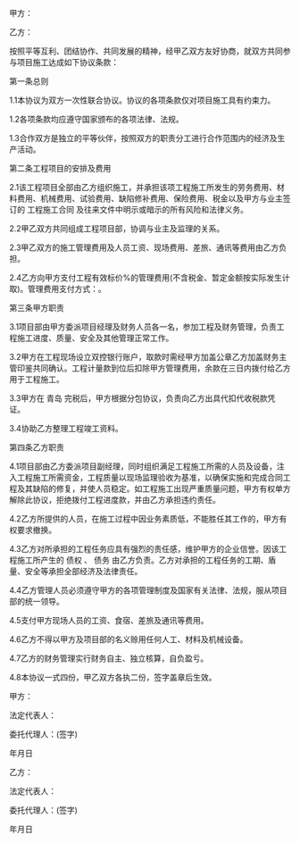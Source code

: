 
 


甲方：


乙方：


按照平等互利、团结协作、共同发展的精神，经甲乙双方友好协商，就双方共同参与项目施工达成如下协议条款：


第一条总则


1.1本协议为双方一次性联合协议。协议的各项条款仅对项目施工具有约束力。


1.2各项条款均应遵守国家颁布的各项法律、法规。


1.3合作双方是独立的平等伙伴，按照双方的职责分工进行合作范围内的经济及生产活动。


第二条工程项目的安排及费用


2.1该工程项目全部由乙方组织施工，并承担该项工程施工所发生的劳务费用、材料费用、机械费用、试验费用、缺陷修补费用、保险费用、税金以及甲方与业主签订的
工程施工合同
及往来文件中明示或暗示的所有风险和法律义务。


2.2甲乙双方共同组成工程项目部，协调与业主及监理的关系。


2.3甲乙双方的施工管理费用及人员工资、现场费用、差旅、通讯等费用由乙方负担。


2.4乙方向甲方支付工程有效标价%的管理费用(不含税金、暂定金额按实际发生计取)。管理费用支付方式：。


第三条甲方职责


3.1项目部由甲方委派项目经理及财务人员各一名，参加工程及财务管理，负责工程施工进度、质量、安全及其他管理正常工作。


3.2甲方在工程现场设立双控银行账户，取款时需经甲方加盖公章乙方加盖财务主管印鉴共同确认。工程计量款到位后扣除甲方管理费用，余款在三日内拨付给乙方用于工程施工。


3.3甲方在
青岛
完税后，甲方根据分包协议，负责向乙方出具代扣代收税款凭证。


3.4协助乙方整理工程竣工资料。


第四条乙方职责


4.1项目部由乙方委派项目副经理，同时组织满足工程施工所需的人员及设备，注入工程施工所需资金，工程质量以现场监理验收为基准，以确保实施和完成合同工程及其缺陷的修复，并使人员稳定。如工程施工出现严重质量问题，甲方有权单方解除此协议，拒绝拨付工程进度款，并由乙方承担违约责任。


4.2乙方所提供的人员，在施工过程中因业务素质低，不能胜任其工作的，甲方有权要求撤换。


4.3乙方对所承担的工程任务应具有强烈的责任感，维护甲方的企业信誉。因该工程施工所产生的
债权
、
债务
由乙方负责。乙方对承担的工程任务的工期、盾量、安全等承担全部经济及法律责任。


4.4乙方管理人员必须遵守甲方的各项管理制度及国家有关法律、法规，服从项目部的统一领导。


4.5支付甲方现场人员的工资、食宿、差旅及通讯等费用。


4.6乙方不得以甲方及项目部的名义赊用任何人工、材料及机械设备。


4.7乙方的财务管理实行财务自主、独立核算，自负盈亏。


4.8本协议一式四份，甲乙双方各执二份，签字盖章后生效。


甲方：


法定代表人：


委托代理人：(签字)


年月日


乙方：


法定代表人：


委托代理人：(签字)


年月日
 


 

 
 
 
 
 
  


  
 

  


  


  
 
 
 
 


